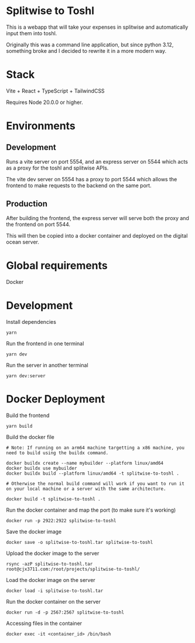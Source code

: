 # Splitwise to Toshl

This is a webapp that will take your expenses in splitwise and automatically input them into toshl.

Originally this was a command line application, but since python 3.12, something broke and I decided to rewrite it in a more modern way.

# Stack

Vite + React + TypeScript + TailwindCSS

Requires Node 20.0.0 or higher.

# Environments

## Development

Runs a vite server on port 5554, and an express server on 5544 which acts as a proxy for the toshl and splitwise APIs.

The vite dev server on 5554 has a proxy to port 5544 which allows the frontend to make requests to the backend on the same port.

## Production

After building the frontend, the express server will serve both the proxy and the frontend on port 5544.

This will then be copied into a docker container and deployed on the digital ocean server.

# Global requirements

Docker

# Development

Install dependencies

```
yarn
```

Run the frontend in one terminal

```
yarn dev
```

Run the server in another terminal

```
yarn dev:server
```

# Docker Deployment

Build the frontend

`yarn build`

Build the docker file

```
# Note: If running on an arm64 machine targetting a x86 machine, you need to build using the buildx command.

docker buildx create --name mybuilder --platform linux/amd64
docker buildx use mybuilder
docker buildx build --platform linux/amd64 -t splitwise-to-toshl .

# Otherwise the normal build command will work if you want to run it on your local machine or a server with the same architecture.

docker build -t splitwise-to-toshl .
```

Run the docker container and map the port (to make sure it's working)

`docker run -p 2922:2922 splitwise-to-toshl`

Save the docker image

`docker save -o splitwise-to-toshl.tar splitwise-to-toshl`

Upload the docker image to the server

`rsync -azP splitwise-to-toshl.tar root@cjx3711.com:/root/projects/splitwise-to-toshl/`

Load the docker image on the server

`docker load -i splitwise-to-toshl.tar`

Run the docker container on the server

`docker run -d -p 2567:2567 splitwise-to-toshl`

Accessing files in the container

`docker exec -it <container_id> /bin/bash`
